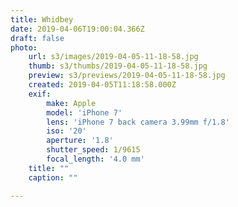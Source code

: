 ```yaml
---
title: Whidbey
date: 2019-04-06T19:00:04.366Z
draft: false
photo:
    url: s3/images/2019-04-05-11-18-58.jpg
    thumb: s3/thumbs/2019-04-05-11-18-58.jpg
    preview: s3/previews/2019-04-05-11-18-58.jpg
    created: 2019-04-05T11:18:58.000Z
    exif:
        make: Apple
        model: 'iPhone 7'
        lens: 'iPhone 7 back camera 3.99mm f/1.8'
        iso: '20'
        aperture: '1.8'
        shutter_speed: 1/9615
        focal_length: '4.0 mm'
    title: ""
    caption: ""

---
```

